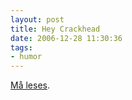 ```yaml
---
layout: post
title: Hey Crackhead
date: 2006-12-28 11:30:36
tags: 
- humor
---
```

[Må leses](http://www.craigslist.org/about/best/sfo/27499971.html).
